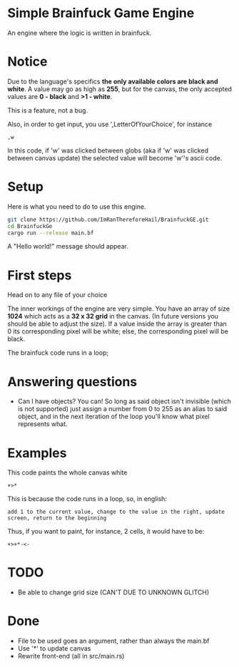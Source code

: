 # Simple Brainfuck Game Engine

An engine where the logic is written in brainfuck. 

# Notice
Due to the language's specifics **the only available colors are black and white**.
A value may go as high as **255**, but for the canvas, the only accepted values are **0 - black** and **>1 - white**.

This is a feature, not a bug.

Also, in order to get input, you use ',LetterOfYourChoice', for instance

```
,w
```
In this code, if 'w' was clicked between globs (aka if 'w' was clicked between canvas update) the selected value will become 'w''s ascii code.

# Setup

Here is what you need to do to use this engine.

```bash
git clone https://github.com/ImRanThereforeHail/BrainfuckGE.git
cd BrainfuckGe
cargo run --release main.bf
```
A "Hello world!" message should appear. 

# First steps
Head on to any file of your choice

The inner workings of the engine are very simple. You have an array of size **1024** which acts as a **32 x 32 grid** in the canvas. (In future versions you should be able to adjust the size). If a value inside the array is greater than 0 its corresponding pixel will be white; else, the corresponding pixel will be black.

The brainfuck code runs in a loop; 

# Answering questions

- Can I have objects?
You can! So long as said object isn't invisible (which is not supported) just assign a number from 0 to 255 as an alias to said object, and in the next iteration of the loop you'll know what pixel represents what.

# Examples 

This code paints the whole canvas white
```brainfuck
+>*
```
This is because the code runs in a loop, so, in english:

```
add 1 to the current value, change to the value in the right, update screen, return to the beginning 
```
Thus, if you want to paint, for instance, 2 cells, it would have to be:
```
+>+*-<-
```


# TODO
- Be able to change grid size (CAN'T DUE TO UNKNOWN GLITCH)

# Done
- File to be used goes an argument, rather than always the main.bf
- Use '*' to update canvas
- Rewrite front-end (all in src/main.rs)